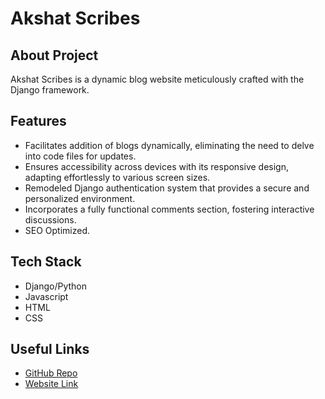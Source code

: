 # Akshat Scribes

## About Project
 Akshat Scribes is a dynamic blog website meticulously crafted with the Django framework.

## Features
- Facilitates addition of blogs dynamically, eliminating the need to delve into code files for updates.
- Ensures accessibility across devices with its responsive design, adapting effortlessly to various screen sizes.
- Remodeled Django authentication system that provides a secure and personalized environment.
- Incorporates a fully functional comments section, fostering interactive discussions.
- SEO Optimized.

## Tech Stack
- Django/Python
- Javascript
- HTML
- CSS

## Useful Links
- [GitHub Repo](https://github.com/Adm-2005/Akshat-Scribes)
- [Website Link](https://akshat-scribes.onrender.com)
